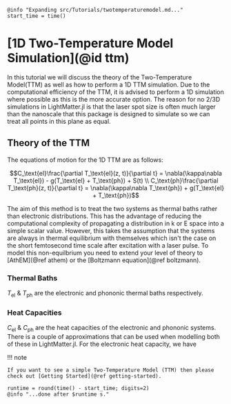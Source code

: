 ```@setup logging
@info "Expanding src/Tutorials/twotemperaturemodel.md..."
start_time = time()
```

# [1D Two-Temperature Model Simulation](@id ttm)


In this tutorial we will discuss the theory of the Two-Temperature Model(TTM) as well as how to 
perform a 1D TTM simulation. Due to the computational efficiency of the TTM, it is advised to perform
a 1D simulation where possible as this is the more accurate option. The reason for no 2/3D simulations
in LightMatter.jl is that the laser spot size is often much larger than the nanoscale that this package
is designed to simulate so we can treat all points in this plane as equal. 

## Theory of the TTM

The equations of motion for the 1D TTM are as follows:
```math
C_\text{el}\frac{\partial T_\text{el}(z, t)}{\partial t} = \nabla(\kappa\nabla T_\text{el}) - g(T_\text{el} + T_\text{ph}) + S(t) \\
C_\text{ph}\frac{\partial T_\text{ph}(z, t)}{\partial t} = \nabla(\kappa\nabla T_\text{ph}) + g(T_\text{el} + T_\text{ph})
```

The aim of this method is to treat the two systems as thermal baths rather than electronic distributions. This has the advantage
of reducing the computational complexity of propagating a distribution in k or E space into a simple scalar value. However,
this takes the assumption that the systems are always in thermal equilibrium with themselves which isn't the case on the 
short femtosecond time scale after excitation with a laser pulse. To model this non-equilbrium you need to extend your 
level of theory to [AthEM](@ref athem) or the [Boltzmann equation](@ref boltzmann). 

### Thermal Baths

$T_\text{el}$ & $T_\text{ph}$ are the electronic and phononic thermal baths respectively. 

### Heat Capacities

$C_\text{el}$ & $C_\text{ph}$ are the heat capacities of the electronic and phononic systems. There is a couple of 
approximations that can be used when modelling both of these in LightMatter.jl. For the electronic heat capacity,
we have 


!!! note

    If you want to see a simple Two-Temperature Model (TTM) then please check out [Getting Started](@ref getting-started).

```@setup logging
runtime = round(time() - start_time; digits=2)
@info "...done after $runtime s."
```